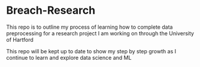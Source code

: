 # Breach-Research
This repo is to outline my process of learning how to complete data preprocessing for a research project I am working on through the University of Hartford

This repo will be kept up to date to show my step by step growth as I continue to learn and explore data science and ML